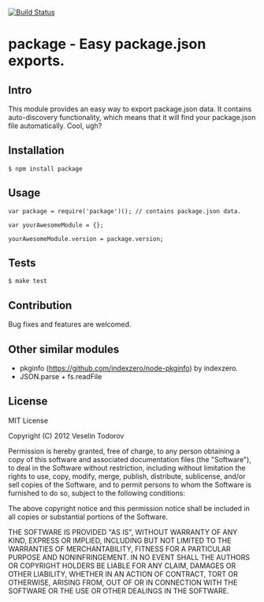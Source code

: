 [![Build Status](https://secure.travis-ci.org/vesln/package.png)](http://travis-ci.org/vesln/package)

# package - Easy package.json exports.

## Intro

This module provides an easy way to export package.json data.
It contains auto-discovery functionality, which means that it will
find your package.json file automatically. Cool, ugh?

## Installation

	$ npm install package

## Usage

	var package = require('package')(); // contains package.json data.
	
	var yourAwesomeModule = {};
	
	yourAwesomeModule.version = package.version;

## Tests

	$ make test

## Contribution

Bug fixes and features are welcomed.

## Other similar modules

- pkginfo (https://github.com/indexzero/node-pkginfo) by indexzero.
- JSON.parse + fs.readFile

## License

MIT License

Copyright (C) 2012 Veselin Todorov

Permission is hereby granted, free of charge, to any person obtaining a copy of
this software and associated documentation files (the "Software"), to deal in
the Software without restriction, including without limitation the rights to
use, copy, modify, merge, publish, distribute, sublicense, and/or sell copies
of the Software, and to permit persons to whom the Software is furnished to do
so, subject to the following conditions:

The above copyright notice and this permission notice shall be included in all
copies or substantial portions of the Software.

THE SOFTWARE IS PROVIDED "AS IS", WITHOUT WARRANTY OF ANY KIND, EXPRESS OR
IMPLIED, INCLUDING BUT NOT LIMITED TO THE WARRANTIES OF MERCHANTABILITY,
FITNESS FOR A PARTICULAR PURPOSE AND NONINFRINGEMENT. IN NO EVENT SHALL THE
AUTHORS OR COPYRIGHT HOLDERS BE LIABLE FOR ANY CLAIM, DAMAGES OR OTHER
LIABILITY, WHETHER IN AN ACTION OF CONTRACT, TORT OR OTHERWISE, ARISING FROM,
OUT OF OR IN CONNECTION WITH THE SOFTWARE OR THE USE OR OTHER DEALINGS IN THE
SOFTWARE.